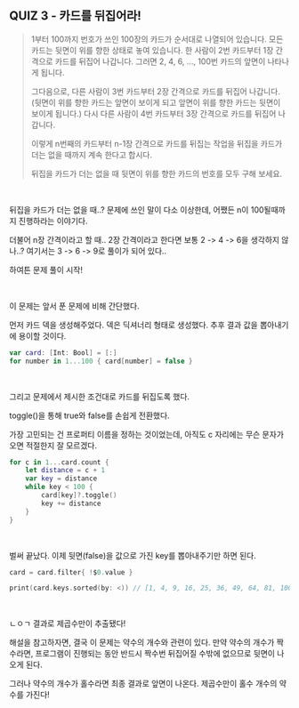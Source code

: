 ## 	QUIZ 3 - 카드를 뒤집어라!

>   1부터 100까지 번호가 쓰인 100장의 카드가 순서대로 나열되어 있습니다. 모든 카드는 뒷면이 위를 향한 상태로 놓여 있습니다. 한 사람이 2번 카드부터 1장 간격으로 카드를 뒤집어 나갑니다. 그러면 2, 4, 6, ..., 100번 카드의 앞면이 나타나게 됩니다.
>
>   그다음으로, 다른 사람이 3번 카드부터 2장 간격으로 카드를 뒤집어 나갑니다. (뒷면이 위를 향한 카드는 앞면이 보이게 되고 앞면이 위를 향한 카드는 뒷면이 보이게 됩니다.) 다시 다른 사람이 4번 카드부터 3장 간격으로 카드를 뒤집어 나갑니다.
>
>   이렇게 n번째의 카드부터 n-1장 간격으로 카드를 뒤집는 작업을 뒤집을 카드가 더는 없을 때까지 계속 한다고 합시다.
>
>   뒤집을 카드가 더는 없을 때 뒷면이 위를 향한 카드의 번호를 모두 구해 보세요.

<br>

뒤집을 카드가 더는 없을 때..? 문제에 쓰인 말이 다소 이상한데, 어쨌든 n이 100될때까지 진행하라는 이야기다. <br>

더불어 n장 간격이라고 할 때.. 2장 간격이라고 한다면 보통 2 -> 4 -> 6을 생각하지 않나..? 여기서는 3 -> 6 -> 9로 풀이가 되어 있다..<br>

하여튼 문제 풀이 시작!

<br>

이 문제는 앞서 푼 문제에 비해 간단했다. <br>

먼저 카드 덱을 생성해주었다. 덱은 딕셔너리 형태로 생성했다. 추후 결과 값을 뽑아내기에 용이할 것이다.

```swift
var card: [Int: Bool] = [:]
for number in 1...100 { card[number] = false }
```

<br>

그리고 문제에서 제시한 조건대로 카드를 뒤집도록 했다.<br>

toggle()을 통해 true와 false를 손쉽게 전환했다.

가장 고민되는 건 프로퍼티 이름을 정하는 것이었는데, 아직도 c 자리에는 무슨 문자가 오면 적절한지 잘 모르겠다.

```swift
for c in 1...card.count {
    let distance = c + 1
    var key = distance
    while key < 100 {
        card[key]?.toggle()
        key += distance
    }
}
```

<br>

벌써 끝났다. 이제 뒷면(false)을 값으로 가진 key를 뽑아내주기만 하면 된다. 

```swift
card = card.filter{ !$0.value }

print(card.keys.sorted(by: <)) // [1, 4, 9, 16, 25, 36, 49, 64, 81, 100]
```

<br>

ㄴㅇㄱ 결과로 제곱수만이 추출됐다! <br>

해설을 참고하자면, 결국 이 문제는 약수의 개수와 관련이 있다. 만약 약수의 개수가 짝수라면, 프로그램이 진행되는 동안 반드시 짝수번 뒤집어질 수밖에 없으므로 뒷면이 나오게 된다.<br>

그러나 약수의 개수가 홀수라면 최종 결과로 앞면이 나온다. 제곱수만이 홀수 개수의 약수를 가진다!